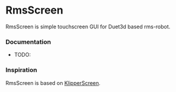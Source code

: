 # RmsScreen

RmsScreen is simple touchscreen GUI for Duet3d based rms-robot.

### Documentation

- TODO:

### Inspiration
RmsScreen is based on [KlipperScreen](https://github.com/jordanruthe/KlipperScreen).
